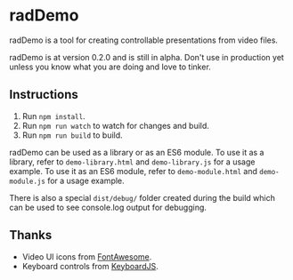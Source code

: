 # radDemo
radDemo is a tool for creating controllable presentations from video files.

radDemo is at version 0.2.0 and is still in alpha. Don't use in production yet unless you know what you are doing and
love to tinker.

## Instructions

1. Run `npm install`.
2. Run `npm run watch` to watch for changes and build.
3. Run `npm run build` to build.

radDemo can be used as a library or as an ES6 module. To use it as a library, refer to `demo-library.html` and
`demo-library.js` for a usage example. To use it as an ES6 module, refer to `demo-module.html` and `demo-module.js` for
a usage example.

There is also a special `dist/debug/` folder created during the build which can be used to see console.log output
for debugging.

## Thanks

- Video UI icons from [FontAwesome](https://github.com/FortAwesome/Font-Awesome).
- Keyboard controls from [KeyboardJS](https://github.com/RobertWHurst/KeyboardJS).